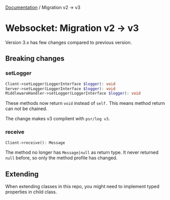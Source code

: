 [Documentation](Index.md) / Migration v2 -> v3

# Websocket: Migration v2 -> v3

Version 3.x has few changes compared to previous version.

## Breaking changes

### setLogger

```php
Client->setLogger(LoggerInterface $logger): void
Server->setLogger(LoggerInterface $logger): void
MiddlewareHandler->setLogger(LoggerInterface $logger): void
```

These methods now return `void` instead of `self.`
This means method return can not be chained.

The change makes v3 complient with `psr/log v3`.

### receive

```php
Client->receive(): Message
```

The method no longer has `Message|null` as return type.
It never returned `null` before, so only the method profile has changed.

## Extending

When extending classes in this repo, you might need to implement typed properties in child class.
